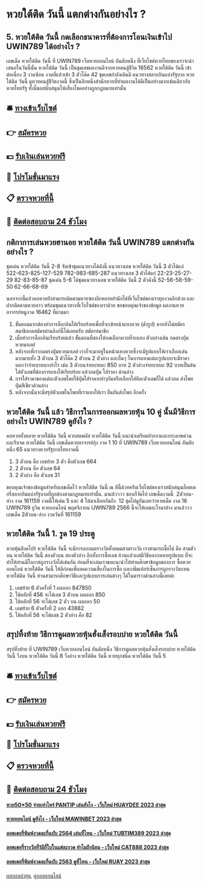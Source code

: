 # หวยใต้ติด วันนี้ แตกต่างกันอย่างไร ?
## 5. หวยใต้ติด วันนี้ กดเลือกธนาคารที่ต้องการโอนเงินเข้าไป UWIN789 ได้อย่างไร ?
เลขเด็ด หวยใต้ติด วันนี้ ที่ UWIN789 เว็บหวยออนไลน์ อันดับหนึ่ง ที่เว็บไซต์หวยไทยของเราจะนำเสนอในวันนี้นั้น หวยใต้ติด วันนี้ เป็นชุดเลขผลงานดีจากหวยคนสู้ชีวิต 16562 หวยใต้ติด วันนี้ เข้าต่อเนื่อง 3 งวดซ้อน งวดที่แล้วเข้า 3 ตัวโต๊ด 42 ชุดเลขกำลังเดินดี แนวทางสลากกินแบ่งรัฐบาล หวยใต้ติด วันนี้ ดูหวยคนสู้ชีวิตงวดนี้ ซึ่งเป็นอีกหนึ่งสำนักหวยที่ทำผลงานได้ดีเป็นอย่างมากเช่นเดียวกับ หวยไทยรัฐ ทั้งนี้ขอสนับสนุนให้เสี่ยงโชคอย่างถูกกฎหมายเท่านั้น

## 🛎 [ทางเข้าเว็บไซต์](https://bit.ly/3BG5bNw)
## 👉 [สมัครหวย](https://bit.ly/3BG5bNw)
## 💵 [รับเงินเล่นหวยฟรี](https://bit.ly/3C3mvgS)
## 👑 [โปรโมชั่นมาแรง](https://bit.ly/3C3mvgS)
## 📋 [ตรวจหวยที่นี้](https://bit.ly/3C3mvgS)
## 📱 [ติดต่อสอบถาม 24 ชัวโมง](https://bit.ly/3C3mvgS)

## กติกาการเล่นหวยฮานอย หวยใต้ติด วันนี้ UWIN789 แตกต่างกันอย่างไร ?
ชุดเด่น หวยใต้ติด วันนี้ 2-8 จับเข้าชุดแนวทางได้ดังนี้
แนวทางเลข หวยใต้ติด วันนี้ 3 ตัวได้แก่
522-623-825-127-529
782-983-685-287
แนวทางเลข 3 ตัวได้แก่
22-23-25-27-29
82-83-85-87
ชุดเด่น 5-6 ได้ชุดแนวทางเลข หวยใต้ติด วันนี้ 2 ตัวดังนี้
52-56-58-59-50
62-66-68-69

นอกจากนี้แล้วคอหวยยังสามารถติดตามหวยซองอีกหลายสำนักได้ที่เว็บไซต์ของเราทุกงวดอีกด้วย และฝากติดตามหวยลาว พร้อมชุดแนวทางที่เว็บไซต์ของเราด้วย
ขอขอบคุณเจ้าของข้อมูล
ผลงานหวยอาจารย์หนูงวด 16462 ที่ผ่านมา
1. ขั้นตอนแรกต้องทำการล็อกอินให้เรียบร้อยเพื่อที่จะเข้าหน้าแทงหวย (ดังรูป) หากยังไม่สมัครสมาชิกกดสมัครผ่านลิงก์นี้ได้เลยครับ สมัครสมาชิก
2. เมื่อทำการล็อกอินเรียบร้อยแล้ว ขั้นตอนที่สองให้กดเลือกหวยที่จะแทง ตัวอย่างเช่น กดตรงปุ่มหวยมาเลย์
3. หลังจากที่เรากดตรงปุ่มหวยมาเลย์ เราก็จะมาอยู่ในหน้าแทงหวยซึ่งจะมีรูปแบบให้เราเลือกเล่นมากมายทั้ง 3 ตัวบน 3 ตัวโต๊ด 2 ตัวบน 2 ตัวล่าง และอื่นๆ ในการแทงแต่ละรูปแบบจะมีราคาบอกว่าจ่ายบาทละเท่าไร เช่น 3 ตัวบนจ่ายบาทละ 850 บาท 2 ตัวล่างจ่ายบาทละ 92 บาทเป็นต้น ใส่ตัวเลขที่ต้องการแทงให้เรียบร้อย แล้วกดปุ่ม ใส่ราคา ด้านล่าง
4. การใส่ราคาของแต่ละตัวเลขโดยใช้ปุ่มใส่ราคาเท่าๆกันหรือเลือกใส่ทีละตัวเลขก็ได้ แล้วกด ส่งโพย ปุ่มสีเขียวด้านล่าง
5. หลังจากนั้นจะมีสรุปตัวเลขในโพยที่เราแทงให้เรา ยืนยันส่งโพย อีกครั้ง

## หวยใต้ติด วันนี้ แล้ว วิธีการในการออกผลหวยหุ้น 10 คู่ นั้นมีวิธีการอย่างไร UWIN789 ดูยังไง ?
คอหวยทั้งหลาย หวยใต้ติด วันนี้ หวยสดพลัส หวยใต้ติด วันนี้ แนะนำเตรียมปากกาและกระดาษด่วน และรีบจด หวยใต้ติด วันนี้ เลขเด็ดหวยอาจารย์กุ้ง งวด 1 10 ที่ UWIN789 เว็บหวยออนไลน์ อันดับหนึ่ง 65 แนวทางหวยรัฐบาลไทยงวดนี้
1. 3 ตัวบน คือ เลขท้าย 3 ตัว คือตัวเลข 664
2. 2 ตัวบน คือ ตัวเลข 64
3. 2 ตัวล่าง คือ ตัวเลข 31

ขอบคุณเจ้าของข้อมูลสำหรับเลขเด็ดไว้ หวยใต้ติด วันนี้ ณ ทีนี้ด้วยครับเว็บไซต์ของเราสนับสนุนล็อตเตอรี่สลากกินแบ่งรัฐบาลที่ถูกต้องตามกฏหมายเท่านั้น.
มาแล้วววว ชอบก็จัดไป เลขเด็ดงวดนี้  2ตัวบน-ล่าง งวด 161159 งวดนี้ให้เด่น 5 และ 4 ให้มาเลือกกันถึง  12 ชุดไปดูกันเลยว่าหวยเด็ด งวด 16 UWIN789 ยูวิน หวยออนไลน์ พฤศจิกายน UWIN789 2566 นี้จะให้เลขอะไรมาบ้าง
มาแล้ววว เลขเด็ด 2ตัวบน-ล่าง งวดวันที่ 161159

## หวยใต้ติด วันนี้ 1. รูด 19 ประตู
หวยหุ้นสิงคโปร์ หวยใต้ติด วันนี้ จะมีการออกผลรางวัลทั้งหมดสามรางวัล เราสามารถซื้อได้ คือ สามตัวบน หวยใต้ติด วันนี้ สองตัวบน สองตัวล่าง อีกทั้งการซื้อเลข ล้วนเเล้วเเต่มีวิธีหลากหลายรูปแบบ ที่จะทำให้ท่านมีโอกาสถูกรางวัลได้เช่นกัน ก่อนที่จะเล่นเราขอเเนะนำให้ท่านศึกษาข้อมูลของการ ซื้อหวยออนไลน์ หวยใต้ติด วันนี้ ให้ดีก่อนเพื่อลดความเสี่ยงในการซื้อ เเละเพิ่มเปอร์เซ็นการถูกรางวัลเเทน หวยใต้ติด วันนี้ ท่านสามารถศึกษาวิธีเเละรูปแบบการเล่นต่างๆ ได้ในตารางด้านล่างนี้เลยค่ะ
1. เลขท้าย 6 ตัวครั้งที่ 1 ผลออก 847850
2. ใช้หลักที่ 456 จะได้เลข 3 ตัวบน ผลออก 850
3. ใช้หลักที่ 56 จะได้เลข 2 ตัว บน ผลออก 50
4. เลขท้าย 6 ตัวครั้งที่ 2 ออก 43882
5. ใช้หลักที่ 56 จะได้แลข 2 ตัวล่าง คือ 82

## สรุปทิ้งท้าย วิธีการดูผลหวยหุ้นฮั่งเส็งรอบบ่าย หวยใต้ติด วันนี้
สรุปทิ้งท้าย ที่ UWIN789 เว็บหวยออนไลน์ อันดับหนึ่ง วิธีการดูผลหวยหุ้นฮั่งเส็งรอบบ่าย หวยใต้ติด วันนี้ วิ่งบน หวยใต้ติด วันนี้ 8
วิ่งล่าง หวยใต้ติด วันนี้ หวยทุกชนิด หวยใต้ติด วันนี้ 5

## 🛎 [ทางเข้าเว็บไซต์](https://bit.ly/3BG5bNw)
## 👉 [สมัครหวย](https://bit.ly/3BG5bNw)
## 💵 [รับเงินเล่นหวยฟรี](https://bit.ly/3C3mvgS)
## 👑 [โปรโมชั่นมาแรง](https://bit.ly/3C3mvgS)
## 📋 [ตรวจหวยที่นี้](https://bit.ly/3C3mvgS)
## 📱 [ติดต่อสอบถาม 24 ชัวโมง](https://bit.ly/3C3mvgS)

#### [หวย50×50 จ่ายเท่าไหร่ PANTIP เล่นยังไง - เว็บใหม่ HUAYDEE 2023 ล่าสุด](https://atom.io/themes/หวย50×50%20จ่ายเท่าไหร่%20pantip%20เล่นยังไง%20-%20เว็บใหม่%20huaydee%202023%20ล่าสุด)
#### [หวยออนไลน์ ดูยังไง - เว็บใหม่ MAWINBET 2023 ล่าสุด](https://atom.io/themes/หวยออนไลน์%20ดูยังไง%20-%20เว็บใหม่%20mawinbet%202023%20ล่าสุด)
#### [ลอตเตอรี่พิมพ์งวดละกี่ฉบับ 2564 เล่นที่ไหน - เว็บใหม่ TUBTIM389 2023 ล่าสุด](https://atom.io/themes/ลอตเตอรี่พิมพ์งวดละกี่ฉบับ%202564%20เล่นที่ไหน%20-%20เว็บใหม่%20tubtim389%202023%20ล่าสุด)
#### [ลอตเตอรี่รางวัลที่1มีกี่ใบในแต่ละงวด ทำไมถึงนิยม - เว็บใหม่ CAT888 2023 ล่าสุด](https://atom.io/themes/ลอตเตอรี่รางวัลที่1มีกี่ใบในแต่ละงวด%20ทำไมถึงนิยม%20-%20เว็บใหม่%20cat888%202023%20ล่าสุด)
#### [ลอตเตอรี่พิมพ์งวดละกี่ฉบับ 2563 ดูที่ไหน - เว็บใหม่ RUAY 2023 ล่าสุด](https://atom.io/themes/ลอตเตอรี่พิมพ์งวดละกี่ฉบับ%202563%20ดูที่ไหน%20-%20เว็บใหม่%20ruay%202023%20ล่าสุด)

[ผลบอลล่าสุด](https://siamsport.tv "ผลบอลล่าสุด"), [ดูบอลออนไลน์](https://siamsport.tv/ดูบอลสด "ดูบอลออนไลน์")